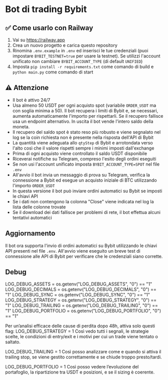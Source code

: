 # Bot di trading Bybit

## ✅ Come usarlo con Railway

1. Vai su https://railway.app
2. Crea un nuovo progetto e carica questo repository
3. Rinomina `.env.example` in `.env` ed inserisci le tue credenziali (puoi impostare `BYBIT_TESTNET=true` per usare la testnet). Se utilizzi l'account unificato non cambiare `BYBIT_ACCOUNT_TYPE` (di default `UNIFIED`)
4. Imposta `pip install -r requirements.txt` come comando di build e `python main.py` come comando di start

## ⚠️ Attenzione
- Il bot è attivo 24/7
- Usa almeno 50 USDT per ogni acquisto spot (variabile `ORDER_USDT` ma con
  soglia minima a 50). Il bot recupera i limiti di Bybit e, se necessari,
  aumenta automaticamente l'importo per rispettarli. Se il recupero fallisce usa
  un endpoint alternativo. In uscita il bot vende l'intero saldo della moneta.
- Il recupero del saldo spot è stato reso più robusto e viene segnalato nel log
  se la coin richiesta non è presente nella risposta dell'API di Bybit
- La quantità viene adeguata allo `qtyStep` di Bybit e arrotondata verso l'alto
  così che il valore rispetti sempre i minimi imposti dall'exchange
- Prima di ogni acquisto viene controllato il saldo USDT disponibile
- Riceverai notifiche su Telegram, compreso l'esito degli ordini eseguiti
- Se non usi l'account unificato imposta `BYBIT_ACCOUNT_TYPE=SPOT` nel file `.env`
- All'avvio il bot invia un messaggio di prova su Telegram, verifica la
  connessione a Bybit ed esegue un acquisto iniziale di BTC utilizzando
  l'importo `ORDER_USDT`
- In questa versione il bot può inviare ordini automatici su Bybit se imposti le chiavi API
- Se i dati non contengono la colonna "Close" viene indicata nel log la lista delle colonne trovate
- Se il download dei dati fallisce per problemi di rete, il bot effettua alcuni tentativi automatici

## Aggiornamento
Il bot ora supporta l'invio di ordini automatici su Bybit utilizzando le chiavi API presenti nel file `.env`.
All'avvio viene eseguito un breve test di connessione alle API di Bybit per verificare che le credenziali siano corrette.

## Debug
LOG_DEBUG_ASSETS = os.getenv("LOG_DEBUG_ASSETS", "0") == "1"
LOG_DEBUG_DECIMALS = os.getenv("LOG_DEBUG_DECIMALS", "0") == "1"
LOG_DEBUG_SYNC = os.getenv("LOG_DEBUG_SYNC", "0") == "1"
LOG_DEBUG_STRATEGY = os.getenv("LOG_DEBUG_STRATEGY", "0") == "1"
LOG_DEBUG_TRAILING = os.getenv("LOG_DEBUG_TRAILING", "0") == "1"
LOG_DEBUG_PORTFOLIO = os.getenv("LOG_DEBUG_PORTFOLIO", "0") == "1"

Per un’analisi efficace delle cause di perdita dopo 48h, attiva solo questi flag:
LOG_DEBUG_STRATEGY = 1
Così vedo tutti i segnali, le strategie scelte, le condizioni di entry/exit e i motivi per cui un trade viene tentato o saltato.

LOG_DEBUG_TRAILING = 1
Così posso analizzare come e quando si attiva il trailing stop, se viene gestito correttamente e se chiude troppo presto/tardi.

LOG_DEBUG_PORTFOLIO = 1
Così posso vedere l’evoluzione del portafoglio, la ripartizione tra USDT e posizioni, e se il sizing è coerente.